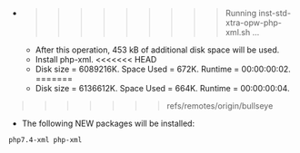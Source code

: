 * >>>>>>>>> Running inst-std-xtra-opw-php-xml.sh ...
  * After this operation, 453 kB of additional disk space will be used.
  * Install php-xml.
<<<<<<< HEAD
  * Disk size = 6089216K. Space Used = 672K. Runtime = 00:00:00:02.
=======
  * Disk size = 6136612K. Space Used = 664K. Runtime = 00:00:00:04.
>>>>>>> refs/remotes/origin/bullseye
  * The following NEW packages will be installed:
  ```bash
php7.4-xml php-xml
  ```

